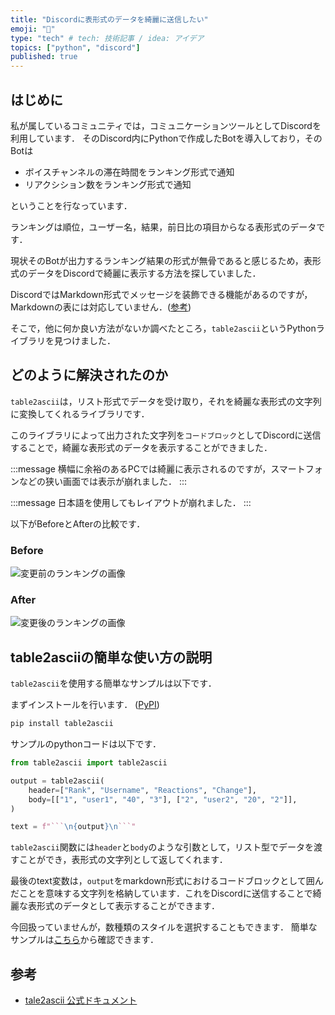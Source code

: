 ```yaml
---
title: "Discordに表形式のデータを綺麗に送信したい"
emoji: "🎸"
type: "tech" # tech: 技術記事 / idea: アイデア
topics: ["python", "discord"]
published: true
---
```


## はじめに

私が属しているコミュニティでは，コミュニケーションツールとしてDiscordを利用しています．
そのDiscord内にPythonで作成したBotを導入しており，そのBotは

- ボイスチャンネルの滞在時間をランキング形式で通知
- リアクシション数をランキング形式で通知

ということを行なっています．

ランキングは順位，ユーザー名，結果，前日比の項目からなる表形式のデータです．

現状そのBotが出力するランキング結果の形式が無骨であると感じるため，表形式のデータをDiscordで綺麗に表示する方法を探していました．

DiscordではMarkdown形式でメッセージを装飾できる機能があるのですが，Markdownの表には対応していません．([参考](https://support.discord.com/hc/en-us/articles/210298617-Markdown-Text-101-Chat-Formatting-Bold-Italic-Underline))

そこで，他に何か良い方法がないか調べたところ，`table2ascii`というPythonライブラリを見つけました．

## どのように解決されたのか

`table2ascii`は，リスト形式でデータを受け取り，それを綺麗な表形式の文字列に変換してくれるライブラリです．

このライブラリによって出力された文字列を`コードブロック`としてDiscordに送信することで，綺麗な表形式のデータを表示することができました．

:::message
横幅に余裕のあるPCでは綺麗に表示されるのですが，スマートフォンなどの狭い画面では表示が崩れました．
:::

:::message
日本語を使用してもレイアウトが崩れました．
:::

以下がBeforeとAfterの比較です．

### Before

![変更前のランキングの画像](https://storage.googleapis.com/zenn-user-upload/728e5b5d8618-20241017.png)

### After

![変更後のランキングの画像](https://storage.googleapis.com/zenn-user-upload/a6fce2ee1f28-20241017.png)

## table2asciiの簡単な使い方の説明

`table2ascii`を使用する簡単なサンプルは以下です．

まずインストールを行います． ([PyPI](https://pypi.org/project/table2ascii/))

```bash
pip install table2ascii
```

サンプルのpythonコードは以下です．

```python
from table2ascii import table2ascii

output = table2ascii(
    header=["Rank", "Username", "Reactions", "Change"],
    body=[["1", "user1", "40", "3"], ["2", "user2", "20", "2"]],
)

text = f"```\n{output}\n```"
```

`table2ascii`関数には`header`と`body`のような引数として，リスト型でデータを渡すことができ，表形式の文字列として返してくれます．

最後のtext変数は，`output`をmarkdown形式におけるコードブロックとして囲んだことを意味する文字列を格納しています．これをDiscordに送信することで綺麗な表形式のデータとして表示することができます．

今回扱っていませんが，数種類のスタイルを選択することもできます．
簡単なサンプルは[こちら](https://table2ascii.readthedocs.io/en/stable/usage.html#convert-lists-to-ascii-tables)から確認できます．

## 参考

- [tale2ascii 公式ドキュメント](https://table2ascii.readthedocs.io/en/stable/index.html)
